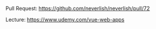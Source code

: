 Pull Request: https://github.com/neverlish/neverlish/pull/72

Lecture: https://www.udemy.com/vue-web-apps

